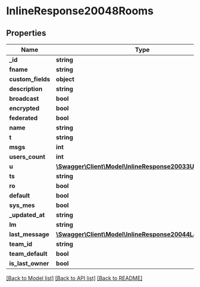# InlineResponse20048Rooms

## Properties
Name | Type | Description | Notes
------------ | ------------- | ------------- | -------------
**_id** | **string** |  | [optional] 
**fname** | **string** |  | [optional] 
**custom_fields** | **object** |  | [optional] 
**description** | **string** |  | [optional] 
**broadcast** | **bool** |  | [optional] 
**encrypted** | **bool** |  | [optional] 
**federated** | **bool** |  | [optional] 
**name** | **string** |  | [optional] 
**t** | **string** |  | [optional] 
**msgs** | **int** |  | [optional] 
**users_count** | **int** |  | [optional] 
**u** | [**\Swagger\Client\Model\InlineResponse20033U**](InlineResponse20033U.md) |  | [optional] 
**ts** | **string** |  | [optional] 
**ro** | **bool** |  | [optional] 
**default** | **bool** |  | [optional] 
**sys_mes** | **bool** |  | [optional] 
**_updated_at** | **string** |  | [optional] 
**lm** | **string** |  | [optional] 
**last_message** | [**\Swagger\Client\Model\InlineResponse20044LastMessage**](InlineResponse20044LastMessage.md) |  | [optional] 
**team_id** | **string** |  | [optional] 
**team_default** | **bool** |  | [optional] 
**is_last_owner** | **bool** |  | [optional] 

[[Back to Model list]](../../README.md#documentation-for-models) [[Back to API list]](../../README.md#documentation-for-api-endpoints) [[Back to README]](../../README.md)

